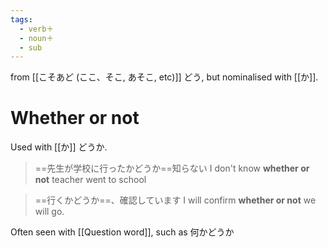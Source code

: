 ```yaml
---
tags:
  - verb＋
  - noun＋
  - sub
---
```

from [[こそあど (ここ、そこ, あそこ, etc)]] どう, but nominalised with [[か]].
# Whether or not
Used with [[か]] どうか. 
>==先生が学校に行ったかどうか==知らない
>I don't know **whether or not** teacher went to school

>==行くかどうか==、確認しています
>I will confirm **whether or not** we will go.

Often seen with [[Question word]], such as 何かどうか